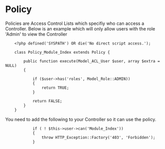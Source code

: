 # Policy

Policies are Access Control Lists which specifiy who can access a Controller. Below is an example which will only allow users with the role 'Admin' to view the Controller



		<?php defined('SYSPATH') OR die('No direct script access.');

		class Policy_Module_Index extends Policy {
		
			public function execute(Model_ACL_User $user, array $extra = NULL)
			{
		
				if ($user->has('roles', Model_Role::ADMIN))
				{
					return TRUE;
				}
		
				return FALSE;
			}
		}


You need to add the following to your Controller so it can use the policy.

				if ( ! $this->user->can('Module_Index'))
				{
					throw HTTP_Exception::Factory('403', 'Forbidden');
				}
